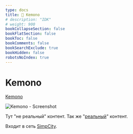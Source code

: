 ```yaml
---
type: docs
title: 🔷 Kemono
# description: "IDK"
# weight: 900
bookCollapseSection: false
bookFlatSection: false
bookToc: false
bookComments: false
bookSearchExclude: true
bookHidden: false
robotsNoIndex: true
---
```


# Kemono

[Kemono](https://kemono.su/?nt)

![Kemono - Screenshot](@img/kemono-screenshot.avif)

Тут "не реальный" контент. Так же "[реальный](../coomer)" контент.

Входит в сеть [SimpCity](../simpcity).
